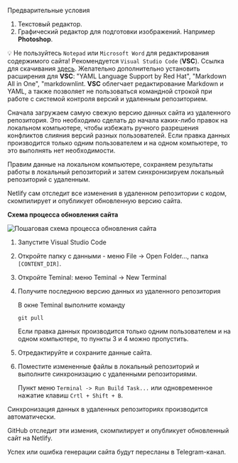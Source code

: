 Предварительные условия

1. Текстовый редактор.
1. Графический редактор для подготовки изображений. Например **Photoshop**.

:bulb: Не пользуйтесь `Notepad` или `Microsoft Word` для редактирования содержимого сайта!
Рекомендуется `Visual Studio Code` (**VSC**). Ссылка для скачивания [здесь](https://code.visualstudio.com/download).
Желательно дополнительно установить расширения для **VSC**: "YAML Language Support by Red Hat", "Markdown All in One", "markdownlint.
**VSC** облегчает редактирование Markdown и YAML, а также позволяет не пользоваться командной строкой при работе с системой контроля версий и удаленным репозиторием.  


Сначала загружаем самую свежую версию данных сайта из удаленного репозитория. Это необходимо сделать до начала каких-либо правок на локальном компьютере, чтобы избежать ручного разрешения конфликтов слияния версий разных пользователей. Если правка данных производится только одним пользователем и на одном компьютере, то это выполнять нет необходимости.

Правим данные на локальном компьютере, сохраняем результаты работы в локальный репозиторий и затем синхронизируем локальный репозиторий с удаленным.

Netlify сам отследит все изменения в удаленном репозитории с кодом, скомпилирует и опубликует обновленную версию сайта.

**Cхема процесса обновления сайта**

<img alt="Пошаговая схема процесса обновления сайта" src="/_media/git-workflow-actions.svg">

1. Запустите Visual Studio Code
2. Откройте папку с данными - меню File -> Open Folder..., папка `[CONTENT_DIR]`.
3. Откройте Teminal: меню Teminal -> New Terminal
4. Получите последнюю версию данных из удаленного репозитория

   В окне Teminal выполните команду

   ```bush
   git pull
   ```

   Если правка данных производится только одним пользователем и на одном компьютере, то пункты 3 и 4 можно пропустить.
5. Отредактируйте и сохраните данные сайта.
6. Поместите измененные файлы в локальный репозиторий и выполните синхронизацию с удаленными репозиториями.

   Пункт меню `Terminal -> Run Build Task...` или одновременное нажатие клавиш `Crtl + Shift + B`.

Синхронизация данных в удаленных репозиториях производится автоматически.

GitHub отследит эти измения, cкомпилирует и опубликует обновленный сайт на Netlify.

Успех или ошибка генерации сайта будут пересланы в Telegram-канал.
